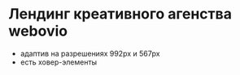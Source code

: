 # Лендинг креативного агенства webovio 
* адаптив на разрешениях 992px и 567px
* есть ховер-элементы
